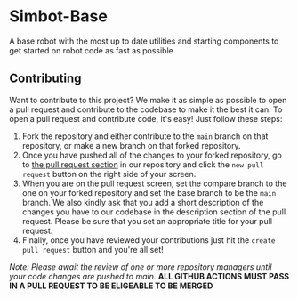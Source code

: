 # Simbot-Base
A base robot with the most up to date utilities and starting components to get started on robot code as fast as possible

## Contributing
Want to contribute to this project? We make it as simple as possible to open a pull request and contribute to the codebase to make it the best it can. To open a pull request and contribute code, it's easy! Just follow these steps:

1. Fork the repository and either contribute to the `main` branch on that repository, or make a new branch on that forked repository.
2. Once you have pushed all of the changes to your forked repository, go to [the pull request section](https://github.com/Simbotics/2023-Simbot/pulls) in our repository and click the `new pull request` button on the right side of your screen.
3. When you are on the pull request screen, set the compare branch to the one on your forked repository and set the base branch to be the `main` branch. We also kindly ask that you add a short description of the changes you have to our codebase in the description section of the pull request. Please be sure that you set an appropriate title for your pull request.
4. Finally, once you have reviewed your contributions just hit the `create pull request` button and you're all set!

_Note: Please await the review of one or more repository managers until your code changes are pushed to main._ **ALL GITHUB ACTIONS MUST PASS IN A PULL REQUEST TO BE ELIGEABLE TO BE MERGED**